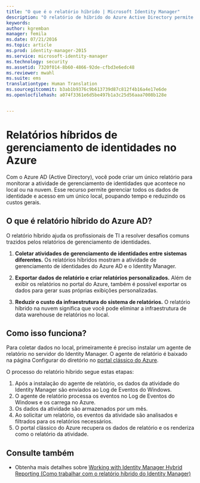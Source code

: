 ```yaml
---
title: "O que é o relatório híbrido | Microsoft Identity Manager"
description: "O relatório de híbrido do Azure Active Directory permite criar relatórios personalizados que incluem eventos de nuvem e local."
keywords: 
author: kgremban
manager: femila
ms.date: 07/21/2016
ms.topic: article
ms.prod: identity-manager-2015
ms.service: microsoft-identity-manager
ms.technology: security
ms.assetid: 7320f014-8b60-4866-92de-cfbd3e6edc48
ms.reviewer: mwahl
ms.suite: ems
translationtype: Human Translation
ms.sourcegitcommit: b3ab1b9376c9b613739d87c812f4b16a4e17e6de
ms.openlocfilehash: a074f3361e6d5be497b1a3c25d56aaa7008b128e


---
```


# Relatórios híbridos de gerenciamento de identidades no Azure
Com o Azure AD (Active Directory), você pode criar um único relatório para monitorar a atividade de gerenciamento de identidades que acontece no local ou na nuvem. Esse recurso permite gerenciar todos os dados de identidade e acesso em um único local, poupando tempo e reduzindo os custos gerais.

## O que é relatório híbrido do Azure AD?
O relatório híbrido ajuda os profissionais de TI a resolver desafios comuns trazidos pelos relatórios de gerenciamento de identidades.

1. **Coletar atividades de gerenciamento de identidades entre sistemas diferentes.** Os relatórios híbridos mostram a atividade de gerenciamento de identidades do Azure AD e o Identity Manager.

2. **Exportar dados de relatório e criar relatórios personalizados.** Além de exibir os relatórios no portal do Azure, também é possível exportar os dados para gerar suas próprias exibições personalizadas.

3. **Reduzir o custo da infraestrutura do sistema de relatórios.** O relatório híbrido na nuvem significa que você pode eliminar a infraestrutura de data warehouse de relatórios no local.

## Como isso funciona?

Para coletar dados no local, primeiramente é preciso instalar um agente de relatório no servidor do Identity Manager. O agente de relatório é baixado na página Configurar do diretório no [portal clássico do Azure](https://manage.windowsazure.com/).

O processo do relatório híbrido segue estas etapas:
1. Após a instalação do agente de relatório, os dados da atividade do Identity Manager são enviados ao Log de Eventos do Windows.
2. O agente de relatório processa os eventos no Log de Eventos do Windows e os carrega no Azure.
3. Os dados da atividade são armazenados por um mês.
4. Ao solicitar um relatório, os eventos da atividade são analisados e filtrados para os relatórios necessários.
5. O portal clássico do Azure recupera os dados de relatório e os renderiza como o relatório da atividade.

## Consulte também
- Obtenha mais detalhes sobre [Working with Identity Manager Hybrid Reporting (Como trabalhar com o relatório híbrido do Identity Manager)](/microsoft-identity-manager/deploy-use/working-with-identity-manager-hybrid-reporting)



<!--HONumber=Jul16_HO3-->


